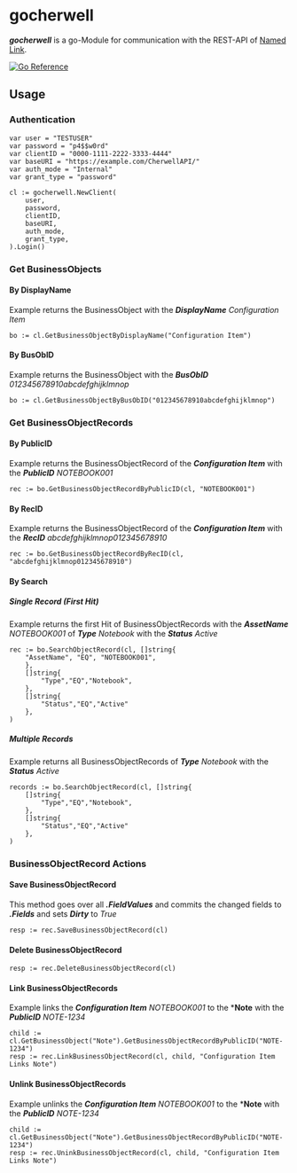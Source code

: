 # gocherwell
***gocherwell*** is a go-Module for communication with the REST-API of [Named Link](https://cherwell.com "Cherwell").

[![Go Reference](https://pkg.go.dev/badge/github.com/itsscb/gocherwell.svg)](https://pkg.go.dev/github.com/itsscb/gocherwell)
## Usage
### Authentication
```
var user = "TESTUSER"
var password = "p4$$w0rd"
var clientID = "0000-1111-2222-3333-4444"
var baseURI = "https://example.com/CherwellAPI/"
var auth_mode = "Internal"
var grant_type = "password"

cl := gocherwell.NewClient(
    user,
    password,
    clientID,
    baseURI,
    auth_mode,
    grant_type,
).Login()
```

### Get BusinessObjects
#### By DisplayName
Example returns the BusinessObject with the ***DisplayName*** *Configuration Item*
```
bo := cl.GetBusinessObjectByDisplayName("Configuration Item")
```
#### By BusObID
Example returns the BusinessObject with the ***BusObID*** *012345678910abcdefghijklmnop*
```
bo := cl.GetBusinessObjectByBusObID("012345678910abcdefghijklmnop")
```

### Get BusinessObjectRecords
#### By PublicID
Example returns the BusinessObjectRecord of the ***Configuration Item*** with the ***PublicID*** *NOTEBOOK001*
```
rec := bo.GetBusinessObjectRecordByPublicID(cl, "NOTEBOOK001")
```
#### By RecID
Example returns the BusinessObjectRecord of the ***Configuration Item*** with the ***RecID*** *abcdefghijklmnop012345678910*
```
rec := bo.GetBusinessObjectRecordByRecID(cl, "abcdefghijklmnop012345678910")
```
#### By Search
##### Single Record (First Hit)
Example returns the first Hit of BusinessObjectRecords with the ***AssetName*** *NOTEBOOK001* of ***Type*** *Notebook* with the ***Status*** *Active* 
```
rec := bo.SearchObjectRecord(cl, []string{
    "AssetName", "EQ", "NOTEBOOK001",
    },
    []string{
        "Type","EQ","Notebook",
    },
    []string{
        "Status","EQ","Active"
    },
)
```
##### Multiple Records
Example returns all BusinessObjectRecords of ***Type*** *Notebook* with the ***Status*** *Active* 
```
records := bo.SearchObjectRecord(cl, []string{
    []string{
        "Type","EQ","Notebook",
    },
    []string{
        "Status","EQ","Active"
    },
)
```
### BusinessObjectRecord Actions
#### Save BusinessObjectRecord
This method goes over all ***.FieldValues*** and commits the changed fields to ***.Fields*** and sets ***Dirty*** to *True*
```
resp := rec.SaveBusinessObjectRecord(cl)
```

#### Delete BusinessObjectRecord
```
resp := rec.DeleteBusinessObjectRecord(cl)
```

#### Link BusinessObjectRecords
Example links the ***Configuration Item*** *NOTEBOOK001* to the ***Note** with the ***PublicID*** *NOTE-1234*
```
child := cl.GetBusinessObject("Note").GetBusinessObjectRecordByPublicID("NOTE-1234")
resp := rec.LinkBusinessObjectRecord(cl, child, "Configuration Item Links Note")
```

#### Unlink BusinessObjectRecords
Example unlinks the ***Configuration Item*** *NOTEBOOK001* to the ***Note** with the ***PublicID*** *NOTE-1234*
```
child := cl.GetBusinessObject("Note").GetBusinessObjectRecordByPublicID("NOTE-1234")
resp := rec.UninkBusinessObjectRecord(cl, child, "Configuration Item Links Note")
```
